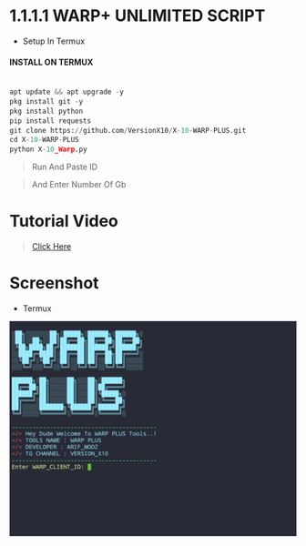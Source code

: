 
# 1.1.1.1 WARP+ UNLIMITED SCRIPT
* Setup In Termux


#### INSTALL ON TERMUX
```python

apt update && apt upgrade -y
pkg install git -y
pkg install python
pip install requests
git clone https://github.com/VersionX10/X-10-WARP-PLUS.git
cd X-10-WARP-PLUS
python X-10_Warp.py

```
> Run And Paste ID

> And Enter Number Of Gb

# Tutorial Video

> [Click Here](https://t.me/)

# Screenshot

* Termux

![View](https://github.com/Versionx10/X-10-WARP-PLUS/blob/main/1.1.1.1.png)
